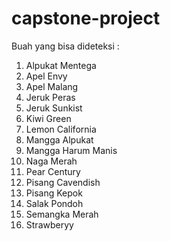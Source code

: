 # capstone-project

Buah yang bisa dideteksi : 
1. Alpukat Mentega
2. Apel Envy
3. Apel Malang
4. Jeruk Peras
5. Jeruk Sunkist
6. Kiwi Green
7. Lemon California
8. Mangga Alpukat
9. Mangga Harum Manis
10. Naga Merah
11. Pear Century
12. Pisang Cavendish
13. Pisang Kepok
14. Salak Pondoh
15. Semangka Merah
16. Strawberyy